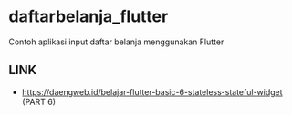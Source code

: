 # daftarbelanja_flutter
 Contoh aplikasi input daftar belanja menggunakan Flutter

## LINK
- https://daengweb.id/belajar-flutter-basic-6-stateless-stateful-widget (PART 6)
